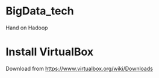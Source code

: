 # BigData_tech
Hand on Hadoop


# Install VirtualBox

Download from https://www.virtualbox.org/wiki/Downloads

